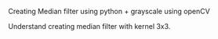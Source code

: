 Creating Median filter using python + grayscale using openCV 

Understand creating median filter with kernel 3x3.
